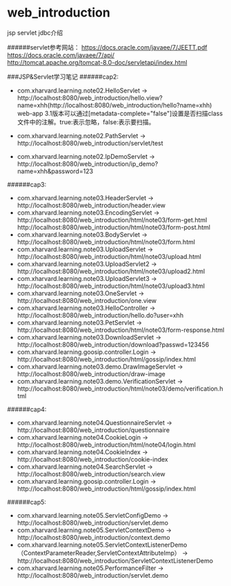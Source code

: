 # web_introduction
jsp servlet jdbc介绍

######servlet参考网站：
https://docs.oracle.com/javaee/7/JEETT.pdf <br>
https://docs.oracle.com/javaee/7/api/<br>
http://tomcat.apache.org/tomcat-8.0-doc/servletapi/index.html<br>

###JSP&Servlet学习笔记
######cap2:
* com.xharvard.learning.note02.HelloServlet ->  http://localhost:8080/web_introduction/hello.view?name=xhh(http://localhost:8080/web_introduction/hello?name=xhh)<br>
 web-app 3.1版本可以通过[metadata-complete="false"]设置是否扫描class文件中的注解。true:表示忽略，false:表示要扫描。

* com.xharvard.learning.note02.PathServlet -> http://localhost:8080/web_introduction/servlet/test
* com.xharvard.learning.note02.IpDemoServlet -> http://localhost:8080/web_introduction/ip_demo?name=xhh&password=123

######cap3:
* com.xharvard.learning.note03.HeaderServlet -> http://localhost:8080/web_introduction/header.view
* com.xharvard.learning.note03.EncodingServlet -> http://localhost:8080/web_introduction/html/note03/form-get.html
  http://localhost:8080/web_introduction/html/note03/form-post.html
* com.xharvard.learning.note03.BodyServlet -> http://localhost:8080/web_introduction/html/note03/form.html
* com.xharvard.learning.note03.UploadServlet -> http://localhost:8080/web_introduction/html/note03/upload.html
* com.xharvard.learning.note03.UploadServlet2 -> http://localhost:8080/web_introduction/html/note03/upload2.html
* com.xharvard.learning.note03.UploadServlet3 -> http://localhost:8080/web_introduction/html/note03/upload3.html
* com.xharvard.learning.note03.OneServlet -> http://localhost:8080/web_introduction/one.view
* com.xharvard.learning.note03.HelloController -> http://localhost:8080/web_introduction/hello.do?user=xhh
* com.xharvard.learning.note03.PetServlet -> http://localhost:8080/web_introduction/html/note03/form-response.html
* com.xharvard.learning.note03.DownloadServlet -> http://localhost:8080/web_introduction/download?passwd=123456
* com.xharvard.learning.goosip.controller.Login -> http://localhost:8080/web_introduction/html/gossip/index.html
* com.xharvard.learning.note03.demo.DrawImageServlet -> http://localhost:8080/web_introduction/draw-image
* com.xharvard.learning.note03.demo.VerificationServlet -> http://localhost:8080/web_introduction/html/note03/demo/verification.html

######cap4:
* com.xharvard.learning.note04.QuestionnaireServlet -> http://localhost:8080/web_introduction/questionnaire
* com.xharvard.learning.note04.CookieLogin -> http://localhost:8080/web_introduction/html/note04/login.html
* com.xharvard.learning.note04.CookieIndex -> http://localhost:8080/web_introduction/cookie-index
* com.xharvard.learning.note04.SearchServlet -> http://localhost:8080/web_introduction/search.view
* com.xharvard.learning.goosip.controller.Login -> http://localhost:8080/web_introduction/html/gossip/index.html

######cap5:
* com.xharvard.learning.note05.ServletConfigDemo -> http://localhost:8080/web_introduction/servlet.demo
* com.xharvard.learning.note05.ServletContextDemo -> http://localhost:8080/web_introduction/context.demo
* com.xharvard.learning.note05.ServletContextListenerDemo（ContextParameterReader,ServletContextAttributeImp） -> http://localhost:8080/web_introduction/ServletContextListenerDemo
* com.xharvard.learning.note05.PerformanceFilter -> http://localhost:8080/web_introduction/servlet.demo
